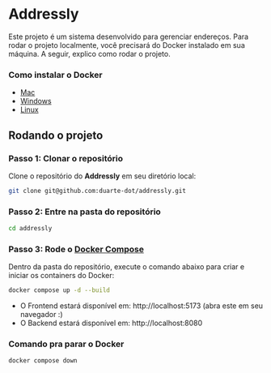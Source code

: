 # Addressly

Este projeto é um sistema desenvolvido para gerenciar endereços. Para rodar o projeto localmente, você precisará do Docker instalado em sua máquina. A seguir, explico como rodar o projeto.

### Como instalar o Docker

- [Mac](https://docs.docker.com/desktop/setup/install/mac-install/)
- [Windows](https://docs.docker.com/desktop/setup/install/windows-install/)
- [Linux](https://docs.docker.com/desktop/setup/install/linux/)

## Rodando o projeto
### Passo 1: Clonar o repositório

Clone o repositório do **Addressly** em seu diretório local:
```bash
git clone git@github.com:duarte-dot/addressly.git
```

### Passo 2: Entre na pasta do repositório
```bash
cd addressly
```

### Passo 3: Rode o [Docker Compose](https://docs.docker.com/compose/install/)

Dentro da pasta do repositório, execute o comando abaixo para criar e iniciar os containers do Docker:
```bash
docker compose up -d --build
```

- O Frontend estará disponível em:
http://localhost:5173 (abra este em seu navegador :)
- O Backend estará disponível em:
http://localhost:8080

### Comando pra parar o Docker
```bash
docker compose down
```
